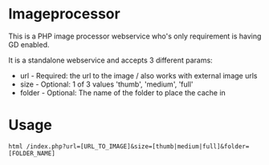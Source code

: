 # Imageprocessor
This is a PHP image processor webservice who's only requirement is having GD enabled.

It is a standalone webservice and accepts 3 different params:
 - url - Required: the url to the image / also works with external image urls
 - size - Optional: 1 of 3 values 'thumb', 'medium', 'full'
 - folder - Optional: The name of the folder to place the cache in
 
 # Usage
 `html
 /index.php?url=[URL_TO_IMAGE]&size=[thumb|medium|full]&folder=[FOLDER_NAME]
 `

